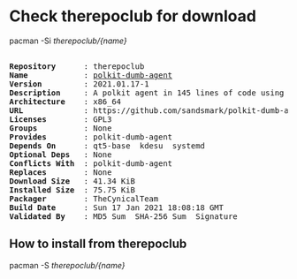 # Check therepoclub for download

        
pacman -Si *therepoclub/{name}*

<div class="highlight"><pre class="highlight"><text>
<b>Repository</b>      : therepoclub
<b>Name</b>            : <a href='../../x86_64/polkit-dumb-agent-2021.01.17-1-x86_64.pkg.tar.zst'>polkit-dumb-agent</a>
<b>Version</b>         : 2021.01.17-1
<b>Description</b>     : A polkit agent in 145 lines of code using Qt and libsystemd, because polkit sucks.
<b>Architecture</b>    : x86_64
<b>URL</b>             : https://github.com/sandsmark/polkit-dumb-agent
<b>Licenses</b>        : GPL3
<b>Groups</b>          : None
<b>Provides</b>        : polkit-dumb-agent
<b>Depends On</b>      : qt5-base  kdesu  systemd
<b>Optional Deps</b>   : None
<b>Conflicts With</b>  : polkit-dumb-agent
<b>Replaces</b>        : None
<b>Download Size</b>   : 41.34 KiB
<b>Installed Size</b>  : 75.75 KiB
<b>Packager</b>        : TheCynicalTeam <wayne6324@gmail.com>
<b>Build Date</b>      : Sun 17 Jan 2021 18:08:18 GMT
<b>Validated By</b>    : MD5 Sum  SHA-256 Sum  Signature
</text></pre></div>

## How to install from therepoclub

        
pacman -S *therepoclub/{name}*
